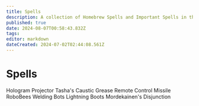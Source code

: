 ```yaml
---
title: Spells
description: A collection of Homebrew Spells and Important Spells in the Campaign
published: true
date: 2024-08-07T00:58:43.832Z
tags: 
editor: markdown
dateCreated: 2024-07-02T02:44:08.561Z
---
```


# Spells


Hologram Projector 
Tasha's Caustic Grease
Remote Control Missile
RoboBees 
Welding Bots 
Lightning Boots
Mordekainen's Disjunction
